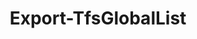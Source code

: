 ﻿---
title: Export-TfsGlobalList
breadcrumbs: [ "GlobalList" ]
parent: "GlobalList"
description: "Exports the contents of one or more Global Lists to XML. "
remarks: "This cmdlets generates an XML containing one or more global lists and their respective items, in the same format used by witadmin. It is functionally equivalent to \"witadmin exportgloballist\" "
parameterSets: 
  "_All_": [ Collection, GlobalList ] 
  "__AllParameterSets":  
    GlobalList: 
      type: "object"  
      position: "0"  
    Collection: 
      type: "object" 
parameters: 
  - name: "GlobalList" 
    description: "Specifies the name of the global list to be exported. Wildcards are supported. When omitted, it defaults to all global lists in the supplied team project collection. When using wilcards, a single XML document will be producer containing all matching global lists. " 
    globbing: false 
    position: 0 
    type: "object" 
    aliases: [ Name ] 
    defaultValue: "*" 
  - name: "Name" 
    description: "Specifies the name of the global list to be exported. Wildcards are supported. When omitted, it defaults to all global lists in the supplied team project collection. When using wilcards, a single XML document will be producer containing all matching global lists. This is an alias of the GlobalList parameter." 
    globbing: false 
    position: 0 
    type: "object" 
    aliases: [ Name ] 
    defaultValue: "*" 
  - name: "Collection" 
    description: "Specifies the URL to the Team Project Collection or Azure DevOps Organization to connect to, a TfsTeamProjectCollection object (Windows PowerShell only), or a VssConnection object. You can also connect to an Azure DevOps Services organizations by simply providing its name instead of the full URL. For more details, see the Get-TfsTeamProjectCollection cmdlet. When omitted, it defaults to the connection set by Connect-TfsTeamProjectCollection (if any). " 
    globbing: false 
    pipelineInput: "true (ByValue)" 
    type: "object"
inputs: 
  - type: "System.Object" 
    description: "Specifies the URL to the Team Project Collection or Azure DevOps Organization to connect to, a TfsTeamProjectCollection object (Windows PowerShell only), or a VssConnection object. You can also connect to an Azure DevOps Services organizations by simply providing its name instead of the full URL. For more details, see the Get-TfsTeamProjectCollection cmdlet. When omitted, it defaults to the connection set by Connect-TfsTeamProjectCollection (if any). "
outputs: 
  - type: "System.String" 
    description: 
notes: 
relatedLinks: 
  - text: "Online Version:" 
    uri: "https://tfscmdlets.dev/docs/cmdlets/GlobalList/Export-TfsGlobalList"
aliases: 
examples: 
  - title: "----------  EXAMPLE 1  ----------" 
    code: "PS> Export-TfsGlobalList | Out-File \"gl.xml\"" 
    remarks: "Exports all global lists in the current project collection to a file called gl.xml." 
  - title: "----------  EXAMPLE 2  ----------" 
    code: "PS> Export-TfsGlobalList -Name \"Builds - *\"" 
    remarks: "Exports all build-related global lists (with names starting with \"Build - \") and return the resulting XML document."
---
